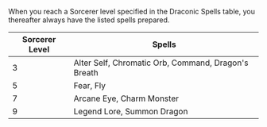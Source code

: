 When you reach a Sorcerer level specified in the Draconic Spells table, you thereafter always have the listed spells prepared.

| Sorcerer Level | Spells                                              |
| -------------- | --------------------------------------------------- |
| 3              | Alter Self, Chromatic Orb, Command, Dragon's Breath |
| 5              | Fear, Fly                                           |
| 7              | Arcane Eye, Charm Monster                           |
| 9              | Legend Lore, Summon Dragon                          |
